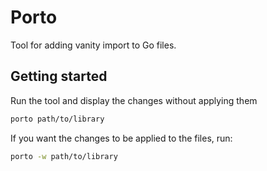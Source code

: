 # Porto

Tool for adding vanity import to Go files.

## Getting started

Run the tool and display the changes without applying them

```bash
porto path/to/library
```

If you want the changes to be applied to the files, run:

```bash
porto -w path/to/library
```
